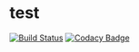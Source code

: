 # test
[![Build Status](https://travis-ci.org/laxmeshwarmadhu/test.svg?branch=master)](https://travis-ci.org/laxmeshwarmadhu/test)
[![Codacy Badge](https://api.codacy.com/project/badge/Grade/b11b13079a604d45a63af9b21f3a2835)](https://www.codacy.com/app/laxmeshwarmadhu/test?utm_source=github.com&amp;utm_medium=referral&amp;utm_content=laxmeshwarmadhu/test&amp;utm_campaign=Badge_Grade)
